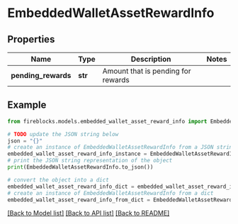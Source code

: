 # EmbeddedWalletAssetRewardInfo


## Properties

Name | Type | Description | Notes
------------ | ------------- | ------------- | -------------
**pending_rewards** | **str** | Amount that is pending for rewards | 

## Example

```python
from fireblocks.models.embedded_wallet_asset_reward_info import EmbeddedWalletAssetRewardInfo

# TODO update the JSON string below
json = "{}"
# create an instance of EmbeddedWalletAssetRewardInfo from a JSON string
embedded_wallet_asset_reward_info_instance = EmbeddedWalletAssetRewardInfo.from_json(json)
# print the JSON string representation of the object
print(EmbeddedWalletAssetRewardInfo.to_json())

# convert the object into a dict
embedded_wallet_asset_reward_info_dict = embedded_wallet_asset_reward_info_instance.to_dict()
# create an instance of EmbeddedWalletAssetRewardInfo from a dict
embedded_wallet_asset_reward_info_from_dict = EmbeddedWalletAssetRewardInfo.from_dict(embedded_wallet_asset_reward_info_dict)
```
[[Back to Model list]](../README.md#documentation-for-models) [[Back to API list]](../README.md#documentation-for-api-endpoints) [[Back to README]](../README.md)


